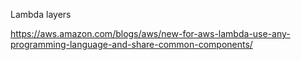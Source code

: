 Lambda layers

https://aws.amazon.com/blogs/aws/new-for-aws-lambda-use-any-programming-language-and-share-common-components/
